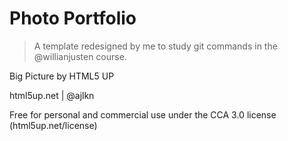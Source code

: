 # Photo Portfolio

> A template redesigned by me to study git commands in the @willianjusten course.

Big Picture by HTML5 UP

html5up.net | @ajlkn

Free for personal and commercial use under the CCA 3.0 license (html5up.net/license)
